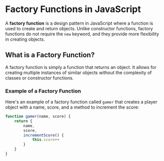 # Factory Functions in JavaScript

A **factory function** is a design pattern in JavaScript where a function is used to create and return objects. Unlike constructor functions, factory functions do not require the `new` keyword, and they provide more flexibility in creating objects.

## What is a Factory Function?

A factory function is simply a function that returns an object. It allows for creating multiple instances of similar objects without the complexity of classes or constructor functions.

### Example of a Factory Function

Here's an example of a factory function called `gamer` that creates a player object with a name, score, and a method to increment the score:

```javascript
function gamer(name, score) {
    return {
        name,
        score,
        incrementScore() {
            this.score++
        }
    }
}
